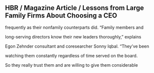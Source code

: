 ## HBR / Magazine Article / Lessons from Large Family Firms About Choosing a CEO

frequently as their nonfamily counterparts did. “Family members and

long-serving directors know their new leaders thoroughly,” explains

Egon Zehnder consultant and coresearcher Sonny Iqbal. “They’ve been

watching them constantly regardless of time served on the board.

So they really trust them and are willing to give them considerable